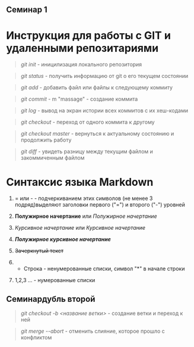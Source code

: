 ## Семинар 1

# Инструкция для работы с GIT и удаленными репозитариями

> *git init* - иницилизация локального репозитория

> *git status* - получить информацию от git о его текущем состоянии

> *git add* - добавить файл или файлы к следующему коммиту

> *git commit* - m "massage" - создание коммита

> *git log* - вывод на экран истории всех коммитов с их хеш-кодами

> *git checkout* - переход от одного коммита к другому

> *git checkout master* - вернуться к актуальному состоянию и продолжить работу

> *git diff* - увидеть разницу между текущим файлом и закоммиченным файлом

# Синтаксис языка Markdown

1. = или - - подчеркиванием этих символов (не менее 3 подряд)выделяют заголовки первого ("=") и второго ("-") уровней

2. **Полужирное начертание** или _Полужирное начертание_

3. *Курсивное начертание* или _Курсивное начертание_

4. ***Полужирное курсивное начертание***

5. ~~Зачеркнутый текст~~

6. * Строка - ненумерованные списки, символ "*" в начале строки


7. 1,2,3 ... - нумерованные списки

## Семинардубль второй

> *git checkout  -b <название ветки>* - создание ветки и переход к ней

> *git merge --abort* - отменить слияние, которое прошло с конфликтом

